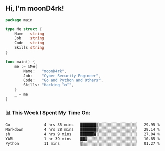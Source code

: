 <h2> Hi, I'm moonD4rk!</h2>

```go
package main

type Me struct {
	Name   string
	Job    string
	Code   string
	Skills string
}

func main() {
	me := &Me{
		Name:   "moonD4rk",
		Job:    "Cyber Security Engineer",
		Code:   "Go and Python and Others",
		Skills: "Hacking ^o^",
	}
	_ = me
}
```

<h3>📊 This Week I Spent My Time On:</h3>
<!-- <img align='right' src="https://github-readme-stats.vercel.app/api?username=moond4rk&show_icons=true&theme=radical", width="300" height="150"> -->

<!--START_SECTION:waka-->

```txt
Go               4 hrs 35 mins   ███████▒░░░░░░░░░░░░░░░░░   29.95 %
Markdown         4 hrs 28 mins   ███████▒░░░░░░░░░░░░░░░░░   29.14 %
sh               4 hrs 9 mins    ██████▓░░░░░░░░░░░░░░░░░░   27.04 %
YAML             1 hr 39 mins    ██▓░░░░░░░░░░░░░░░░░░░░░░   10.85 %
Python           11 mins         ▒░░░░░░░░░░░░░░░░░░░░░░░░   01.27 %
```

<!--END_SECTION:waka-->

